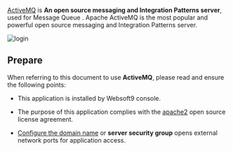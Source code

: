 [ActiveMQ](https://activemq.apache.org/) is **An open source messaging and Integration Patterns server**, used for Message Queue . Apache ActiveMQ is the most popular and powerful open source messaging and Integration Patterns server. 


![login](http://libs.websoft9.com/Websoft9/DocsPicture/zh/activemq/activemq-login-websoft9.png)


## Prepare

When referring to this document to use **ActiveMQ**, please read and ensure the following points:

- This application is installed by Websoft9 console.

- The purpose of this application complies with the [apache2](https://opensource.org/licenses/Apache-2.0) open source license agreement.

- [Configure the domain name](./domain-set) or **server security group** opens external network ports for application access.